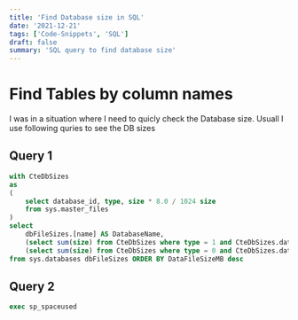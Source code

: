 ```yaml
---
title: 'Find Database size in SQL'
date: '2021-12-21'
tags: ['Code-Snippets', 'SQL']
draft: false
summary: 'SQL query to find database size'
---
```


# Find Tables by column names
I was in a situation where I need to quicly check the Database size. Usuall I use following quries to see the DB sizes

## Query 1
```sql
with CteDbSizes
as
(
    select database_id, type, size * 8.0 / 1024 size
    from sys.master_files
)
select 
    dbFileSizes.[name] AS DatabaseName,
    (select sum(size) from CteDbSizes where type = 1 and CteDbSizes.database_id = dbFileSizes.database_id) LogFileSizeMB,
    (select sum(size) from CteDbSizes where type = 0 and CteDbSizes.database_id = dbFileSizes.database_id) DataFileSizeMB
from sys.databases dbFileSizes ORDER BY DataFileSizeMB desc
```

## Query 2
```sql
exec sp_spaceused
```